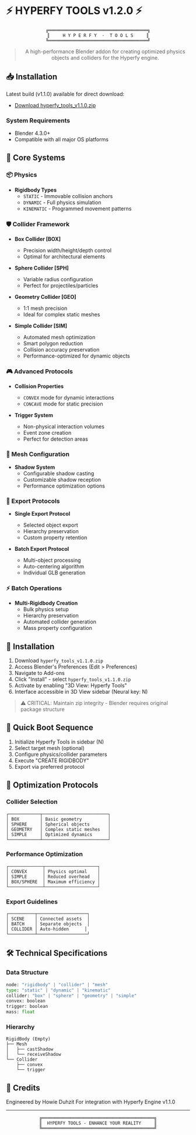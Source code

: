 # ⚡ HYPERFY TOOLS v1.2.0 ⚡

<div align="center">

```ascii
╔══════════════════════════════════════╗
║     H Y P E R F Y  ·  T O O L S     ║
╚══════════════════════════════════════╝
```

> A high-performance Blender addon for creating optimized physics objects and colliders for the Hyperfy engine.

</div>

## 📥 Installation

Latest build (v1.1.0) available for direct download:
- [Download hyperfy_tools_v1.1.0.zip](https://github.com/HowieDuhzit/Hyperfy-Tools/releases/tag/v1.1.0)

### System Requirements
- Blender 4.3.0+
- Compatible with all major OS platforms

## 🌟 Core Systems

### 📦 Physics
- **Rigidbody Types**
  - `STATIC` - Immovable collision anchors
  - `DYNAMIC` - Full physics simulation
  - `KINEMATIC` - Programmed movement patterns

### 🛡️ Collider Framework
- **Box Collider [BOX]**
  - Precision width/height/depth control
  - Optimal for architectural elements
  
- **Sphere Collider [SPH]**
  - Variable radius configuration
  - Perfect for projectiles/particles
  
- **Geometry Collider [GEO]**
  - 1:1 mesh precision
  - Ideal for complex static meshes
  
- **Simple Collider [SIM]**
  - Automated mesh optimization
  - Smart polygon reduction
  - Collision accuracy preservation
  - Performance-optimized for dynamic objects

### 🎮 Advanced Protocols
- **Collision Properties**
  - `CONVEX` mode for dynamic interactions
  - `CONCAVE` mode for static precision
  
- **Trigger System**
  - Non-physical interaction volumes
  - Event zone creation
  - Perfect for detection areas

### 🎨 Mesh Configuration
- **Shadow System**
  - Configurable shadow casting
  - Customizable shadow reception
  - Performance optimization options

### 💾 Export Protocols
- **Single Export Protocol**
  - Selected object export
  - Hierarchy preservation
  - Custom property retention
  
- **Batch Export Protocol**
  - Multi-object processing
  - Auto-centering algorithm
  - Individual GLB generation

### ⚡ Batch Operations
- **Multi-Rigidbody Creation**
  - Bulk physics setup
  - Hierarchy preservation
  - Automated collider generation
  - Mass property configuration

## 🚀 Installation

1. Download `hyperfy_tools_v1.1.0.zip`
2. Access Blender's Preferences (Edit > Preferences)
3. Navigate to Add-ons
4. Click "Install" - select `hyperfy_tools_v1.1.0.zip`
5. Activate by enabling "3D View: Hyperfy Tools"
6. Interface accessible in 3D View sidebar (Neural key: N)

> ⚠️ CRITICAL: Maintain zip integrity - Blender requires original package structure

## 🎯 Quick Boot Sequence

1. Initialize Hyperfy Tools in sidebar (N)
2. Select target mesh (optional)
3. Configure physics/collider parameters
4. Execute "CREATE RIGIDBODY"
5. Export via preferred protocol

## 🔧 Optimization Protocols

### Collider Selection
```
┌────────────┬─────────────────────────┐
│ BOX        │ Basic geometry          │
│ SPHERE     │ Spherical objects       │
│ GEOMETRY   │ Complex static meshes   │
│ SIMPLE     │ Optimized dynamics      │
└────────────┴─────────────────────────┘
```

### Performance Optimization
```
┌─────────────┬────────────────────┐
│ CONVEX      │ Physics optimal    │
│ SIMPLE      │ Reduced overhead   │
│ BOX/SPHERE  │ Maximum efficiency │
└─────────────┴────────────────────┘
```

### Export Guidelines
```
┌──────────┬───────────────────┐
│ SCENE    │ Connected assets  │
│ BATCH    │ Separate objects  │
│ COLLIDER │ Auto-hidden      │
└──────────┴───────────────────┘
```

## 🛠️ Technical Specifications

### Data Structure
```python
node: "rigidbody" | "collider" | "mesh"
type: "static" | "dynamic" | "kinematic"
collider: "box" | "sphere" | "geometry" | "simple"
convex: boolean
trigger: boolean
mass: float
```

### Hierarchy
```
RigidBody (Empty)
├── Mesh
│   ├── castShadow
│   └── receiveShadow
└── Collider
    ├── convex
    └── trigger
```

## 💫 Credits

Engineered by Howie Duhzit
For integration with Hyperfy Engine v1.1.0

---

<div align="center">

```ascii
╔═══════════════════════════════════════════╗
║  HYPERFY TOOLS - ENHANCE YOUR REALITY     ║
╚═══════════════════════════════════════════╝
```

</div> 
